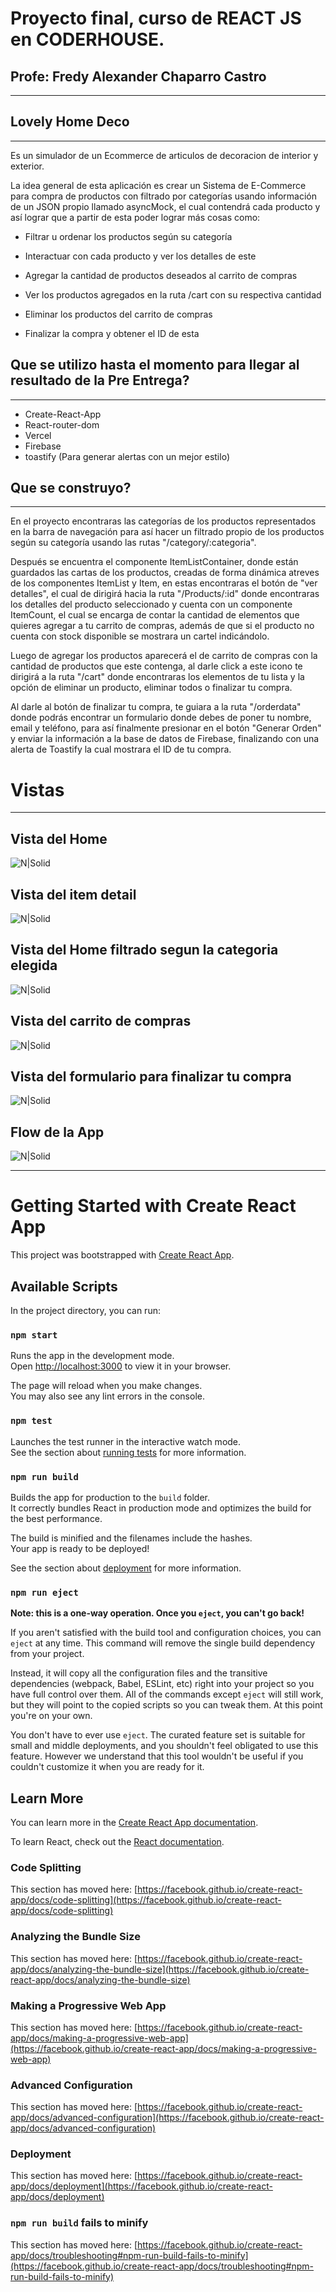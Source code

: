 # Proyecto final, curso de REACT JS en CODERHOUSE.
## Profe: Fredy Alexander Chaparro Castro
---
## Lovely Home Deco
---
Es un simulador de un Ecommerce de articulos de decoracion de interior y exterior.

La idea general de esta aplicación es crear un Sistema de E-Commerce para compra de productos con filtrado por categorías usando información de un JSON propio llamado asyncMock, el cual contendrá cada producto y así lograr que a partir de esta poder lograr más cosas como:

- Filtrar u ordenar los productos según su categoría

- Interactuar con cada producto y ver los detalles de este

- Agregar la cantidad de productos deseados al carrito de compras

- Ver los productos agregados en la ruta /cart con su respectiva cantidad

- Eliminar los productos del carrito de compras

- Finalizar la compra y obtener el ID de esta



## Que se utilizo hasta el momento para llegar al resultado de la Pre Entrega?
---
- Create-React-App
- React-router-dom
- Vercel
- Firebase
- toastify (Para generar alertas con un mejor estilo)

## Que se construyo?
---
En el proyecto encontraras las categorías de los productos representados en la barra de navegación para así hacer un filtrado propio de los productos según su categoría usando las rutas "/category/:categoria".

Después se encuentra el componente ItemListContainer, donde están guardados las cartas de los productos, creadas de forma dinámica atreves de los componentes ItemList y Item, en estas encontraras el botón de "ver detalles", el cual de dirigirá hacia la ruta "/Products/:id" donde encontraras los detalles del producto seleccionado y cuenta con un componente ItemCount, el cual se encarga de contar la cantidad de elementos que quieres agregar a tu carrito de compras, además de que si el producto no cuenta con stock disponible se mostrara un cartel indicándolo.

Luego de agregar los productos aparecerá el de carrito de compras con la cantidad de productos que este contenga, al darle click a este icono te dirigirá a la ruta "/cart" donde encontraras los elementos de tu lista y la opción de eliminar un producto, eliminar todos o finalizar tu compra.

Al darle al botón de finalizar tu compra, te guiara a la ruta "/orderdata" donde podrás encontrar un formulario donde debes de poner tu nombre, email y teléfono, para así finalmente presionar en el botón "Generar Orden" y enviar la información a la base de datos de Firebase, finalizando con una alerta de Toastify la cual mostrara el ID de tu compra.


# Vistas
---
## Vista del Home
![N|Solid](https://firebasestorage.googleapis.com/v0/b/lovelyhome-ecommerce.appspot.com/o/Home.jpg?alt=media&token=25e14fd3-007c-4287-a377-01211db5464a)
## Vista del item detail
![N|Solid](https://firebasestorage.googleapis.com/v0/b/lovelyhome-ecommerce.appspot.com/o/itemdetail.jpg?alt=media&token=43ffcd87-d82c-4b67-916e-32b8aab79a03)
## Vista del Home filtrado segun la categoria elegida
![N|Solid](https://firebasestorage.googleapis.com/v0/b/lovelyhome-ecommerce.appspot.com/o/filtrado.jpg?alt=media&token=c6fc3b61-4b48-455f-afb8-8a6991d40e7a)
## Vista del carrito de compras
![N|Solid](https://firebasestorage.googleapis.com/v0/b/lovelyhome-ecommerce.appspot.com/o/cart.jpg?alt=media&token=937c7380-f7ee-4f86-baa4-3780ef08ba89)
## Vista del formulario para finalizar tu compra
![N|Solid](https://firebasestorage.googleapis.com/v0/b/lovelyhome-ecommerce.appspot.com/o/order.jpg?alt=media&token=c2fbbb75-5e52-45d1-90ab-f4b3e3ce381c)
## Flow de la App
![N|Solid](https://firebasestorage.googleapis.com/v0/b/lovelyhome-ecommerce.appspot.com/o/Dise%C3%B1o%20sin%20t%C3%ADtulo.gif?alt=media&token=f724afa7-9524-4934-b7ae-4b5628de872f)



---

# Getting Started with Create React App

This project was bootstrapped with [Create React App](https://github.com/facebook/create-react-app).

## Available Scripts

In the project directory, you can run:

### `npm start`

Runs the app in the development mode.\
Open [http://localhost:3000](http://localhost:3000) to view it in your browser.

The page will reload when you make changes.\
You may also see any lint errors in the console.

### `npm test`

Launches the test runner in the interactive watch mode.\
See the section about [running tests](https://facebook.github.io/create-react-app/docs/running-tests) for more information.

### `npm run build`

Builds the app for production to the `build` folder.\
It correctly bundles React in production mode and optimizes the build for the best performance.

The build is minified and the filenames include the hashes.\
Your app is ready to be deployed!

See the section about [deployment](https://facebook.github.io/create-react-app/docs/deployment) for more information.

### `npm run eject`

**Note: this is a one-way operation. Once you `eject`, you can't go back!**

If you aren't satisfied with the build tool and configuration choices, you can `eject` at any time. This command will remove the single build dependency from your project.

Instead, it will copy all the configuration files and the transitive dependencies (webpack, Babel, ESLint, etc) right into your project so you have full control over them. All of the commands except `eject` will still work, but they will point to the copied scripts so you can tweak them. At this point you're on your own.

You don't have to ever use `eject`. The curated feature set is suitable for small and middle deployments, and you shouldn't feel obligated to use this feature. However we understand that this tool wouldn't be useful if you couldn't customize it when you are ready for it.

## Learn More

You can learn more in the [Create React App documentation](https://facebook.github.io/create-react-app/docs/getting-started).

To learn React, check out the [React documentation](https://reactjs.org/).

### Code Splitting

This section has moved here: [https://facebook.github.io/create-react-app/docs/code-splitting](https://facebook.github.io/create-react-app/docs/code-splitting)

### Analyzing the Bundle Size

This section has moved here: [https://facebook.github.io/create-react-app/docs/analyzing-the-bundle-size](https://facebook.github.io/create-react-app/docs/analyzing-the-bundle-size)

### Making a Progressive Web App

This section has moved here: [https://facebook.github.io/create-react-app/docs/making-a-progressive-web-app](https://facebook.github.io/create-react-app/docs/making-a-progressive-web-app)

### Advanced Configuration

This section has moved here: [https://facebook.github.io/create-react-app/docs/advanced-configuration](https://facebook.github.io/create-react-app/docs/advanced-configuration)

### Deployment

This section has moved here: [https://facebook.github.io/create-react-app/docs/deployment](https://facebook.github.io/create-react-app/docs/deployment)

### `npm run build` fails to minify

This section has moved here: [https://facebook.github.io/create-react-app/docs/troubleshooting#npm-run-build-fails-to-minify](https://facebook.github.io/create-react-app/docs/troubleshooting#npm-run-build-fails-to-minify)
